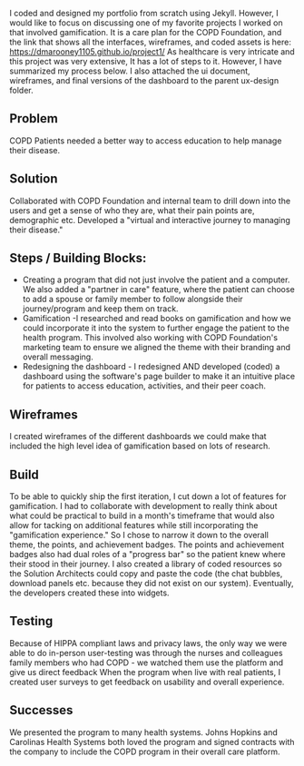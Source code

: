 I coded and designed my portfolio from scratch using Jekyll. However, I would like to focus on discussing one of my favorite projects I worked on that involved gamification. It is a care plan for the COPD Foundation, and the link that shows all the interfaces, wireframes, and coded assets is here: https://dmarooney1105.github.io/project1/ As healthcare is very intricate and this project was very extensive, It has a lot of steps to it. However, I have summarized my process below. I also attached the ui document, wireframes, and final versions of the dashboard to the parent ux-design folder. 
 
## Problem 
COPD Patients needed a better way to access education to help manage their disease.
## Solution
Collaborated with COPD Foundation and internal team to drill down into the users and get a sense of who they are, what their pain points are, demographic etc. 
Developed a "virtual and interactive journey to managing their disease."
## Steps / Building Blocks:
* Creating a program that did not just involve the patient and a computer.  We also added a "partner in care" feature, where the patient can choose to add a spouse or family member to follow alongside their journey/program and keep them on track. 
* Gamification -I researched and read books on gamification and how we could incorporate it into the system to further engage the patient to the health program. This involved also working with COPD Foundation's marketing team to ensure we aligned the theme with their branding and overall messaging.
* Redesigning the dashboard - I redesigned AND developed (coded) a dashboard using the software's page builder to make it an intuitive place for patients to access education, activities, and their peer coach. 
## Wireframes
I created wireframes of the different dashboards we could make that included the high level idea of gamification based on lots of research. 
## Build 
To be able to quickly ship the first iteration, I cut down a lot of features for gamification. I had to collaborate with development to really think about what could be practical to build in a month's timeframe that would also allow for tacking on additional features while still incorporating the "gamification experience." So I chose to narrow it down to the overall theme, the points, and achievement badges. The points and achievement badges also had dual roles of a "progress bar" so the patient knew where their stood in their journey. I also created a library of coded resources so the Solution Architects could copy and paste the code (the chat bubbles, download panels etc. because they did not exist on our system). Eventually, the developers created these into widgets. 
## Testing
Because of HIPPA compliant laws and privacy laws, the only way we were able to do in-person user-testing was through the nurses and colleagues family members who had COPD - we watched them use the platform and give us direct feedback
When the program when live with real patients, I created user surveys to get feedback on usability and overall experience. 
## Successes
We presented the program to many health systems. Johns Hopkins and Carolinas Health Systems both loved the program and signed contracts with the company to include the COPD program in their overall care platform. 
